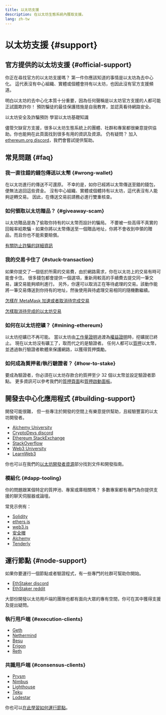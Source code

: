 ```yaml
---
title: 以太坊支援
description: 在以太坊生態系統內獲取支援。
lang: zh-tw
---
```


# 以太坊支援 {#support}

## 官方提供的以太坊支援 {#official-support}

你正在尋找官方的以太坊支援嗎？ 第一件你應該知道的事情是以太坊為去中心化。 這代表沒有中心組織、實體或個體會持有以太坊，也因此沒有官方支援頻道。

明白以太坊的去中心化本質十分重要，因為任何聲稱是以太坊官方支援的人都可能正試圖欺詐你！ 預防騙徒的最佳保護措施是自我教育，並認真看待網路安全。

<DocLink href="/security/">
  以太坊安全及詐騙預防
</DocLink>

<DocLink href="/learn/">
  學習以太坊基礎知識
</DocLink>

儘管欠缺官方支援，很多以太坊生態系統上的團體、社群和專案都很樂意提供協助。你也能夠在此頁面找到很多有用的資訊及資源。 仍有疑問？ 加入 [ethereum.org discord](/discord/)，我們會嘗試提供幫助。

## 常見問題 {#faq}

### 我一直往錯的錢包傳送以太幣 {#wrong-wallet}

在以太坊進行的傳送不可還原。 不幸的是，如你已經將以太幣傳送至錯的錢包，便無法追回這些資金。 沒有中心組織、實體或個體持有以太坊，這代表沒有人能夠逆轉交易。 因此，在傳送交易前請務必進行雙重核查。

### 如何領取以太坊贈品？ {#giveaway-scam}

以太坊贈品是為了偷取你持有的以太幣而設計的騙局。 不要被一些高得不真實的回報率給欺騙 - 如果你將以太幣傳送至一個贈品地址，你將不會收到申領的贈品，而且你也不能索要賠償。

[有關防止詐騙的詳細資訊](/security/#common-scams)

### 我的交易卡住了 {#stuck-transaction}

如果你提交了一個低於所需的交易費，由於網路需求，你在以太坊上的交易有時可能會卡住。 很多錢包都會提供一個選項，重新用較高的手續費去提交同一筆交易，讓交易能夠順利進行。 另外，你還可以取消正在等待處理的交易。該動作能將一筆交易傳送到你持有的地址，然後使用與待處理交易相同的隨機數繼續。

[怎樣在 MetaMask 加速或者取消待完成交易](https://metamask.zendesk.com/hc/en-us/articles/360015489251-How-to-speed-up-or-cancel-a-pending-transaction)

[怎樣取消待完成的以太坊交易](https://info.etherscan.com/how-to-cancel-ethereum-pending-transactions/)

### 如何在以太坊挖礦？ {#mining-ethereum}

以太坊挖礦已不再可能。 當以太坊由[工作量證明](/glossary/#pow)過渡為[權益證明](/glossary/#pos)時，挖礦就已終止。 現在以太坊沒有礦工了，取而代之的是驗證者。 任何人都可以[質押](/glossary/#staking)以太幣，並透過執行驗證者軟體來保護網路，以獲得質押獎勵。

### 如何成為質押者/執行驗證者？ {#how-to-stake}

要成為驗證者，你必須在以太坊存款合約質押至少 32 個以太幣並設定驗證者節點。 更多資訊可以參考我們的[質押頁面](/staking)和[質押啟動面板](https://launchpad.ethereum.org/)。

## 開發去中心化應用程式 {#building-support}

開發可能很難， 但一些專注於開發的空間上有樂意提供幫助，且經驗豐富的以太坊開發者。

- [Alchemy University](https://university.alchemy.com/#starter_code)
- [CryptoDevs discord](https://discord.com/invite/5W5tVb3)
- [Ethereum StackExchange](https://ethereum.stackexchange.com/)
- [StackOverflow](https://stackoverflow.com/questions/tagged/web3)
- [Web3 University](https://www.web3.university/)
- [LearnWeb3](https://discord.com/invite/learnweb3)

你也可以在我們的[以太坊開發者資源](/developers/)部分找到文件和開發指南。

### 模組化 {#dapp-tooling}

你的問題跟某個特定的質押池、專案或庫相關嗎？ 多數專案都有專門為你提供支援的聊天伺服器或論壇。

常見示例有：

- [Solidity](https://gitter.im/ethereum/solidity)
- [ethers.js](https://discord.gg/6jyGVDK6Jx)
- [web3.js](https://discord.gg/GsABYQu4sC)
- [安全帽](https://discord.gg/xtrMGhmbfZ)
- [Alchemy](http://alchemy.com/discord)
- [Tenderly](https://discord.gg/fBvDJYR)

## 運行節點 {#node-support}

如果你要運行一個節點或者驗證程式，有一些專門的社群可幫助你開始。

- [EthStaker discord](https://discord.gg/ethstaker)
- [EthStaker reddit](https://www.reddit.com/r/ethstaker)

大部份開發以太坊用戶端的團隊也都有面向大眾的專有空間，你可在其中獲得支援及提出疑問。

### 執行用戶端 {#execution-clients}

- [Geth](https://discord.gg/FqDzupGyYf)
- [Nethermind](https://discord.gg/YJx3pm8z5C)
- [Besu](https://discord.gg/p8djYngzKN)
- [Erigon](https://github.com/ledgerwatch/erigon/issues)
- [Reth](https://github.com/paradigmxyz/reth/discussions)

### 共識用戶端 {#consensus-clients}

- [Prysm](https://discord.gg/prysmaticlabs)
- [Nimbus](https://discord.gg/nSmEH3qgFv)
- [Lighthouse](https://discord.gg/cyAszAh)
- [Teku](https://discord.gg/7hPv2T6)
- [Lodestar](https://discord.gg/aMxzVcr)

你也可以[在此學習如何運行節點](/developers/docs/nodes-and-clients/run-a-node/)。

